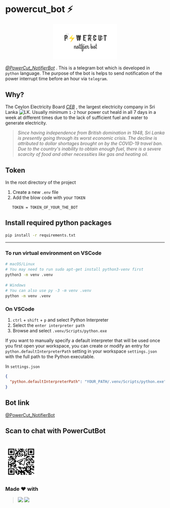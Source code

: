 # powercut_bot ⚡

 <p align="center">
 <img src="images/logo2.png" width="40%">
 </p>

 *[@PowerCut_NotifierBot](https://PowerCut_NotifierBot.t.me/)* . This is a telegram bot which is developed in `python` language. The purpose of the bot is helps to send notification of the power interrupt time before an hour via `telegram`. 

## Why?

The Ceylon Electricity Board *[CEB](https://ceb.lk)* , the largest electricity company in Sri Lanka <img src="https://user-images.githubusercontent.com/77115237/205598159-fb547aeb-dd52-4a15-9bb7-031e446a2d95.png" alt="LK" width="25px"/>. Usually minimum `1-2` hour power cut heald in all 7 days in a week at different times due to the lack of sufficient fuel and water to generate electricity.

> *Since having independence from British domination in 1948, Sri Lanka is presently going through its worst economic crisis. The decline is attributed to dollar shortages brought on by the COVID-19 travel ban. Due to the country's inability to obtain enough fuel, there is a severe scarcity of food and other necessities like gas and heating oil.*


 ## Token 

 In the root directory of the project 
  1. Create a new `.env` file
  2. Add the blow code with your `TOKEN`

 ```.env
    TOKEN = TOKEN_OF_YOUR_THE_BOT
```

## Install required python packages

```bash
pip install -r requirements.txt
```



*****

### To run virtual environment on VSCode


```bash
# macOS/Linux
# You may need to run sudo apt-get install python3-venv first
python3 -m venv .venv

# Windows
# You can also use py -3 -m venv .venv
python -m venv .venv
```

### On VSCode

1. `ctrl` + `shift` + `p` and select Python Interpreter
2. Select the `enter interpreter path`
3. Browse and select `.venv/Scripts/python.exe`


If you want to manually specify a default interpreter that will be used once you first open your workspace, you can create or modify an entry for `python.defaultInterpreterPath` setting in your workspace `settings.json` with the full path to the Python executable. 

In `settings.json`

```json
{
  "python.defaultInterpreterPath": "YOUR_PATH/.venv/Scripts/python.exe"
}

```


 ## Bot link

 <a href="https://PowerCut_NotifierBot.t.me/">@PowerCut_NotifierBot</a>

## Scan to chat with PowerCutBot 
<br/>
<a href="https://powercut_notifierbot.t.me/">
  <img src = "./images/frame.png" width = "100px" />
</a>

### Made ❤ with 
> <img src="https://www.vectorlogo.zone/logos/python/python-icon.svg" width="25"> <img src="https://www.vectorlogo.zone/logos/reactjs/reactjs-icon.svg" width="25">
